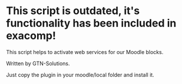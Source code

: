 # This script is outdated, it's functionality has been included in exacomp!

This script helps to activate web services for our Moodle blocks.

Written by GTN-Solutions.

Just copy the plugin in your moodle/local folder and install it.
